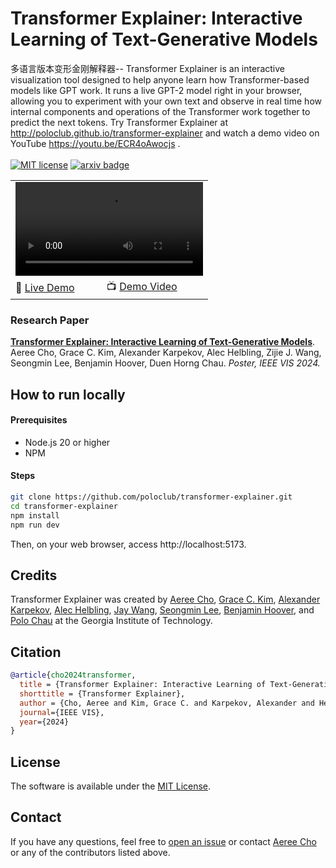 # Transformer Explainer: Interactive Learning of Text-Generative Models
多语言版本变形金刚解释器--
Transformer Explainer is an interactive visualization tool designed to help anyone learn how Transformer-based models like GPT work. It runs a live GPT-2 model right in your browser, allowing you to experiment with your own text and observe in real time how internal components and operations of the Transformer work together to predict the next tokens. Try Transformer Explainer at http://poloclub.github.io/transformer-explainer and watch a demo video on YouTube https://youtu.be/ECR4oAwocjs .<br/><br/>
[![MIT license](http://img.shields.io/badge/license-MIT-brightgreen.svg)](http://opensource.org/licenses/MIT)
[![arxiv badge](https://img.shields.io/badge/arXiv-2408.04619-red)](https://arxiv.org/abs/2408.04619)

<table>
<tr>
    <td colspan="2"><video width="100%" src='https://github.com/poloclub/transformer-explainer/assets/5067740/5c2d6a9d-2cbf-4b01-9ce1-bdf8e190dc42'></td>
</tr>
<tr>    
    <td>🚀 <a href="http://poloclub.github.io/transformer-explainer">Live Demo</a></td>
    <td>📺 <a href="https://youtu.be/ECR4oAwocjs">Demo Video</a></td>
</tr>
</table>


### Research Paper
[**Transformer Explainer: Interactive Learning of Text-Generative Models**](https://arxiv.org/abs/2408.04619).
Aeree Cho, Grace C. Kim, Alexander Karpekov, Alec Helbling, Zijie J. Wang, Seongmin Lee, Benjamin Hoover, Duen Horng Chau.
*Poster, IEEE VIS 2024.*

## How to run locally

#### Prerequisites

- Node.js 20 or higher
- NPM

#### Steps

```bash
git clone https://github.com/poloclub/transformer-explainer.git
cd transformer-explainer
npm install
npm run dev
```

Then, on your web browser, access http://localhost:5173.

## Credits

Transformer Explainer was created by <a href="https://aereeeee.github.io/" target="_blank">Aeree Cho</a>, <a href="https://www.linkedin.com/in/chaeyeonggracekim/" target="_blank">Grace C. Kim</a>, <a href="https://alexkarpekov.com/" target="_blank">Alexander Karpekov</a>, <a href="https://alechelbling.com/" target="_blank">Alec Helbling</a>, <a href="https://zijie.wang/" target="_blank">Jay Wang</a>, <a href="https://seongmin.xyz/" target="_blank">Seongmin Lee</a>, <a href="https://bhoov.com/" target="_blank">Benjamin Hoover</a>, and <a href="https://poloclub.github.io/polochau/" target="_blank">Polo Chau</a> at the Georgia Institute of Technology.

## Citation

```bibTeX
@article{cho2024transformer,
  title = {Transformer Explainer: Interactive Learning of Text-Generative Models},
  shorttitle = {Transformer Explainer},
  author = {Cho, Aeree and Kim, Grace C. and Karpekov, Alexander and Helbling, Alec and Wang, Zijie J. and Lee, Seongmin and Hoover, Benjamin and Chau, Duen Horng},
  journal={IEEE VIS},
  year={2024}
}
```

## License

The software is available under the [MIT License](https://github.com/poloclub/transformer-explainer/blob/main/LICENSE).

## Contact

If you have any questions, feel free to [open an issue](https://github.com/poloclub/transformer-explainer/issues/new/choose) or contact [Aeree Cho](https://aereeeee.github.io/) or any of the contributors listed above.
